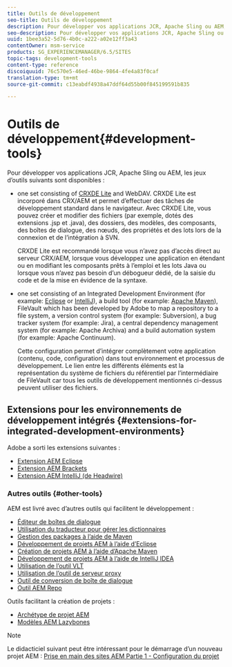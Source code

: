 ```yaml
---
title: Outils de développement
seo-title: Outils de développement
description: Pour développer vos applications JCR, Apache Sling ou AEM, plusieurs jeux d’outils sont disponibles.
seo-description: Pour développer vos applications JCR, Apache Sling ou AEM, plusieurs jeux d’outils sont disponibles.
uuid: 1bee3a52-5d76-4b0c-a222-a02e12ff3a43
contentOwner: msm-service
products: SG_EXPERIENCEMANAGER/6.5/SITES
topic-tags: development-tools
content-type: reference
discoiquuid: 76c570e5-46ed-46be-9864-4fe4a83f0caf
translation-type: tm+mt
source-git-commit: c13eabdf4938a47ddf64d55b00f845199591b835

---
```



# Outils de développement{#development-tools}

Pour développer vos applications JCR, Apache Sling ou AEM, les jeux d’outils suivants sont disponibles :

* one set consisting of [CRXDE Lite](/help/sites-developing/developing-with-crxde-lite.md) and WebDAV. CRXDE Lite est incorporé dans CRX/AEM et permet d’effectuer des tâches de développement standard dans le navigateur. Avec CRXDE Lite, vous pouvez créer et modifier des fichiers (par exemple, dotés des extensions .jsp et .java), des dossiers, des modèles, des composants, des boîtes de dialogue, des nœuds, des propriétés et des lots lors de la connexion et de l’intégration à SVN.

   CRXDE Lite est recommandé lorsque vous n’avez pas d’accès direct au serveur CRX/AEM, lorsque vous développez une application en étendant ou en modifiant les composants prêts à l’emploi et les lots Java ou lorsque vous n’avez pas besoin d’un débogueur dédié, de la saisie du code et de la mise en évidence de la syntaxe.

* one set consisting of an Integrated Development Environment (for example: [Eclipse](/help/sites-developing/howto-projects-eclipse.md) or [IntelliJ](/help/sites-developing/ht-intellij.md)), a build tool (for example: [Apache Maven](/help/sites-developing/ht-projects-maven.md)), FileVault which has been developed by Adobe to map a repository to a file system, a version control system (for example: Subversion), a bug tracker system (for example: Jira), a central dependency management system (for example: Apache Archiva) and a build automation system (for example: Apache Continuum).

   Cette configuration permet d’intégrer complètement votre application (contenu, code, configuration) dans tout environnement et processus de développement. Le lien entre les différents éléments est la représentation du système de fichiers du référentiel par l’intermédiaire de FileVault car tous les outils de développement mentionnés ci-dessus peuvent utiliser des fichiers.

## Extensions pour les environnements de développement intégrés {#extensions-for-integrated-development-environments}

Adobe a sorti les extensions suivantes :

* [Extension AEM Eclipse](/help/sites-developing/aem-eclipse.md)
* [Extension AEM Brackets](/help/sites-developing/aem-brackets.md)
* [Extension AEM IntelliJ (de Headwire)](https://github.com/headwirecom/aem-ide-tooling-4-intellij/blob/master/documenation/AEM%20Tooling%20Plugin%20for%20IntelliJ%20IDEA.pdf)

### Autres outils {#other-tools}

AEM est livré avec d’autres outils qui facilitent le développement :

* [Éditeur de boîtes de dialogue](/help/sites-developing/dialog-editor.md)
* [Utilisation du traducteur pour gérer les dictionnaires](/help/sites-developing/i18n-translator.md)
* [Gestion des packages à l’aide de Maven](/help/sites-developing/vlt-mavenplugin.md)
* [Développement de projets AEM à l’aide d’Eclipse](/help/sites-developing/howto-projects-eclipse.md)
* [Création de projets AEM à l’aide d’Apache Maven](/help/sites-developing/ht-projects-maven.md)
* [Développement de projets AEM à l’aide de IntelliJ IDEA](/help/sites-developing/ht-intellij.md)
* [Utilisation de l’outil VLT](/help/sites-developing/ht-vlttool.md)
* [Utilisation de l’outil de serveur proxy](/help/sites-developing/ht-proxy-server.md)
* [Outil de conversion de boîte de dialogue](/help/sites-developing/dialog-conversion.md)
* [Outil AEM Repo](/help/sites-developing/aem-repo-tool.md)

Outils facilitant la création de projets :

* [Archétype de projet AEM](https://github.com/Adobe-Marketing-Cloud/aem-project-archetype)
* [Modèles AEM Lazybones](https://github.com/Adobe-Consulting-Services/lazybones-aem-templates)

>[!NOTE]
>
>Le didacticiel suivant peut être intéressant pour le démarrage d’un nouveau projet AEM :
>[Prise en main des sites AEM Partie 1 - Configuration du projet](https://helpx.adobe.com/experience-manager/kt/sites/using/getting-started-wknd-tutorial-develop/part1.html)

